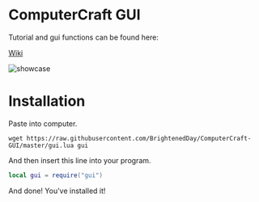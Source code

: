# ComputerCraft GUI

Tutorial and gui functions can be found here:

[Wiki](https://github.com/BrightenedDay/ComputerCraft-GUI/wiki)

![showcase](https://github.com/BrightenedDay/ComputerCraft-GUI/assets/97611394/7317b131-fd78-4a9f-bc72-34fcfefc3f23)

# Installation

Paste into computer.
```
wget https://raw.githubusercontent.com/BrightenedDay/ComputerCraft-GUI/master/gui.lua gui
```
And then insert this line into your program.
```lua
local gui = require("gui")
```
And done! You've installed it!
